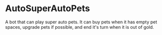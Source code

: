 # AutoSuperAutoPets
A bot that can play super auto pets. It can buy pets when it has empty pet spaces, upgrade pets if possible, and end it's turn when it is out of gold.

